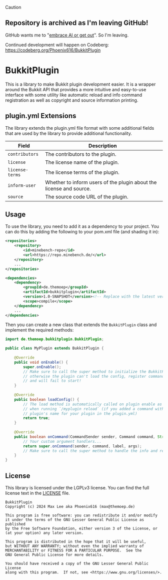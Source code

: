 > [!CAUTION]
> ## Repository is archived as I'm leaving GitHub!
>
> GitHub wants me to "[embrace AI or get out](https://www.businessinsider.com/github-ceo-developers-embrace-ai-or-get-out-2025-8)". So I'm leaving.
> 
> Continued development will happen on Codeberg: https://codeberg.org/Phoenix616/BukkitPlugin

# BukkitPlugin

This is a library to make Bukkit plugin development easier. It is a wrapper around the Bukkit API that provides a more
 intuitive and easy-to-use interface with some utility like automatic reload and info command registration as well as
 copyright and source information printing.

## plugin.yml Extensions

The library extends the plugin.yml file format with some additional fields that are used by the library to provide
 additional functionality.

| Field           | Description                                                         |
|-----------------|---------------------------------------------------------------------|
| `contributors`  | The contributors to the plugin.                                     |
| `license`       | The license name of the plugin.                                     |
| `license-terms` | The license terms of the plugin.                                    |
| `inform-user`   | Whether to inform users of the plugin about the license and source. |
| `source`        | The source code URL of the plugin.                                  |

## Usage

To use the library, you need to add it as a dependency to your project. You can do this by adding the following to your pom.xml file (and shading it in):

```xml
<repositories>
    <repository>
        <id>minebench-repo</id>
        <url>https://repo.minebench.de/</url>
    </repository>
    ...
</repositories>

<dependencies>
    <dependency>
        <groupId>de.themoep</groupId>
        <artifactId>bukkitplugin</artifactId>
        <version>1.0-SNAPSHOT</version><!-- Replace with the latest version! -->
        <scope>compile</scope>
    </dependency>
    ...
</dependencies>
```

Then you can create a new class that extends the `BukkitPlugin` class and implement the required methods:

```java
import de.themoep.bukkitplugin.BukkitPlugin;

public class MyPlugin extends BukkitPlugin {
    
    @Override
    public void onEnable() {
        super.onEnable();
        // Make sure to call the super method to initialize the BukkitPlugin
        // otherwise the plugin can't load the config, register commands
        // and will fail to start!
    }
    
    @Override
    public boolean loadConfig() {
        // The load method is automatically called on plugin enable as well as
        // when running `/myplugin reload` (if you added a command with your
        // plugin's name for your plugin in the plugin.yml)
        return true;
    }
    
    @Override
    public boolean onCommand(CommandSender sender, Command command, String label, String[] args) {
        // Your custom argument handlers...
        return super.onCommand(sender, command, label, args);
        // Make sure to call the super method to handle the info and reload subcommand provided by BukkitPlugin
    }
}
```

## License

This library is licensed under the LGPLv3 license. You can find the full license text in the [LICENSE](LICENSE) file.

```
BukkitPlugin
Copyright (c) 2024 Max Lee aka Phoenix616 (max@themoep.de)

This program is free software: you can redistribute it and/or modify
it under the terms of the GNU Lesser General Public License as published
by the Free Software Foundation, either version 3 of the License, or
(at your option) any later version.

This program is distributed in the hope that it will be useful,
but WITHOUT ANY WARRANTY; without even the implied warranty of
MERCHANTABILITY or FITNESS FOR A PARTICULAR PURPOSE.  See the
GNU General Public License for more details.

You should have received a copy of the GNU Lesser General Public License
along with this program.  If not, see <https://www.gnu.org/licenses/>.
```
